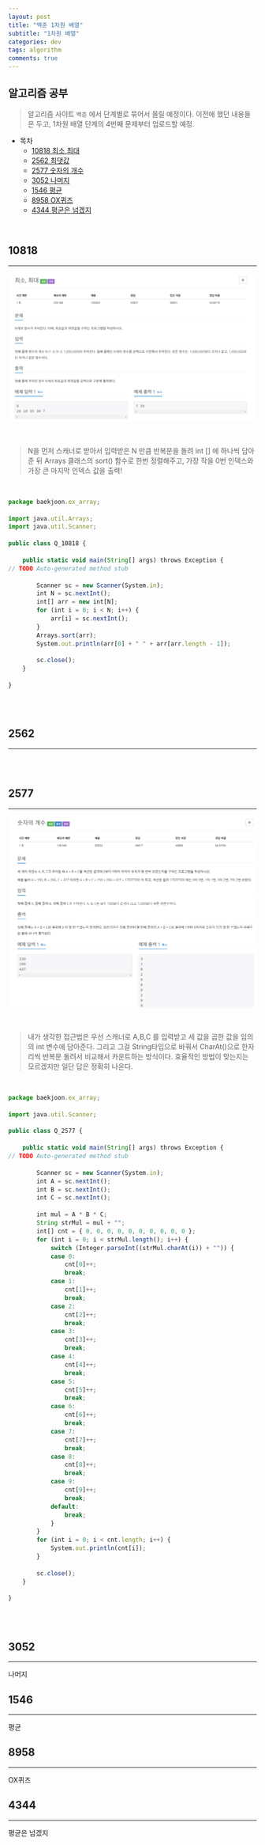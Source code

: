 ```yaml
---
layout: post
title: "백준 1차원 배열"
subtitle: "1차원 배열"
categories: dev
tags: algorithm
comments: true
---
```


## 알고리즘 공부

> 알고리즘 사이트 `백준` 에서 단계별로 묶어서 올릴 예정이다. 이전에 했던 내용들은 두고, 1차원 배열 단계의 4번째 문제부터 업로드할 예정.

- 목차
  - [10818 최소,최대](#10818)
  - [2562 최댓값](#2562)
  - [2577 숫자의 개수](#2577)
  - [3052 나머지](#3052)
  - [1546 평균](#1546)
  - [8958 OX퀴즈](#8958)
  - [4344 평균은 넘겠지](#4344)

<br/>

## 10818

---

![ALTER TEXT](/assets/img/dev/algorithm/2021-04-04-dev-algorithm-1.png)

<br/>

> N을 먼저 스캐너로 받아서 입력받은 N 만큼 반복문을 돌려 int [] 에 하나씩 담아준 뒤 Arrays 클래스의 sort() 함수로 한번 정렬해주고, 가장 작을 0번 인덱스와 가장 큰 마지막 인덱스 값을 출력!

<br/>

```jsx
package baekjoon.ex_array;

import java.util.Arrays;
import java.util.Scanner;

public class Q_10818 {

	public static void main(String[] args) throws Exception {
// TODO Auto-generated method stub

		Scanner sc = new Scanner(System.in);
		int N = sc.nextInt();
		int[] arr = new int[N];
		for (int i = 0; i < N; i++) {
			arr[i] = sc.nextInt();
		}
		Arrays.sort(arr);
		System.out.println(arr[0] + " " + arr[arr.length - 1]);

		sc.close();
	}

}
```

<br/><br/>

## 2562

---

<br/><br/>

## 2577

---

![ALTER TEXT](/assets/img/dev/algorithm/2021-04-04-dev-algorithm-2.png)

<br/>

> 내가 생각한 접근법은 우선 스캐너로 A,B,C 를 입력받고 세 값을 곱한 값을 임의의 int 변수에 담아준다. 그리고 그걸 String타입으로 바꿔서 CharAt()으로 한자리씩 반복문 돌려서 비교해서 카운트하는 방식이다. 효율적인 방법이 맞는지는 모르겠지만 일단 답은 정확히 나온다.

<br/>

```jsx
package baekjoon.ex_array;

import java.util.Scanner;

public class Q_2577 {

	public static void main(String[] args) throws Exception {
// TODO Auto-generated method stub

		Scanner sc = new Scanner(System.in);
		int A = sc.nextInt();
		int B = sc.nextInt();
		int C = sc.nextInt();

		int mul = A * B * C;
		String strMul = mul + "";
		int[] cnt = { 0, 0, 0, 0, 0, 0, 0, 0, 0, 0 };
		for (int i = 0; i < strMul.length(); i++) {
			switch (Integer.parseInt((strMul.charAt(i)) + "")) {
			case 0:
				cnt[0]++;
				break;
			case 1:
				cnt[1]++;
				break;
			case 2:
				cnt[2]++;
				break;
			case 3:
				cnt[3]++;
				break;
			case 4:
				cnt[4]++;
				break;
			case 5:
				cnt[5]++;
				break;
			case 6:
				cnt[6]++;
				break;
			case 7:
				cnt[7]++;
				break;
			case 8:
				cnt[8]++;
				break;
			case 9:
				cnt[9]++;
				break;
			default:
				break;
			}
		}
		for (int i = 0; i < cnt.length; i++) {
			System.out.println(cnt[i]);
		}

		sc.close();
	}

}
```

<br/><br/>

## 3052

---

나머지

## 1546

---

평균

## 8958

---

OX퀴즈

## 4344

---

평균은 넘겠지
